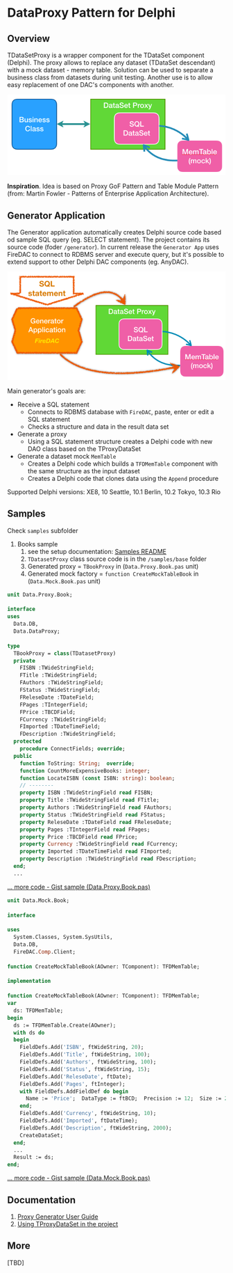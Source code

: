 ﻿# DataProxy Pattern for Delphi

## Overview

TDataSetProxy is a wrapper component for the TDataSet component (Delphi). The proxy allows to replace any dataset (TDataSet descendant) with a mock dataset - memory table. Solution can be used to separate a business class from  datasets during unit testing. Another use is to allow easy replacement of one DAC's components with another.

![](./doc/resources/datasetproxy-01.png)

**Inspiration**. Idea is based on Proxy GoF Pattern and Table Module Pattern (from: Martin Fowler - Patterns of Enterprise Application Architecture). 

## Generator Application

The Generator application automatically creates Delphi source code based od sample SQL query (eg. SELECT statement). The project contains its source code (foder `/generator`). In current release the `Generator App` uses FireDAC to connect to RDBMS server and execute query, but it's possible to extend support to other Delphi DAC components (eg. AnyDAC). 

![](./doc/resources/generator-app.png)

Main generator's goals are:
* Receive a SQL statement 
  * Connects to RDBMS database with `FireDAC`, paste, enter or edit a SQL statement
  * Checks a structure and data in the result data set
* Generate a proxy
  * Using a SQL statement structure creates a Delphi code with new DAO class based on the TProxyDataSet
* Generate a dataset mock `MemTable`
  * Creates a Delphi code which builds a `TFDMemTable` component with the same structure as the input dataset
  * Creates a Delphi code that clones data using the `Append` procedure
  
Supported Delphi versions: XE8, 10 Seattle, 10.1 Berlin, 10.2 Tokyo, 10.3 Rio

## Samples

Check `samples` subfolder

1) Books sample
    1) see the setup documentation: [Samples README](./samples/README.md)
    1) `TDatasetProxy` class source code is in the `/samples/base` folder
    1) Generated proxy = `TBookProxy` in (`Data.Proxy.Book.pas` unit)
    1) Generated mock factory = `function CreateMockTableBook` in (`Data.Mock.Book.pas` unit)

```pas
unit Data.Proxy.Book;

interface
uses
  Data.DB,
  Data.DataProxy;

type
  TBookProxy = class(TDatasetProxy)
  private
    FISBN :TWideStringField;
    FTitle :TWideStringField;
    FAuthors :TWideStringField;
    FStatus :TWideStringField;
    FReleseDate :TDateField;
    FPages :TIntegerField;
    FPrice :TBCDField;
    FCurrency :TWideStringField;
    FImported :TDateTimeField;
    FDescription :TWideStringField;
  protected
    procedure ConnectFields; override;
  public
    function ToString: String;  override;
    function CountMoreExpensiveBooks: integer;
    function LocateISBN (const ISBN: string): boolean;
    // --------
    property ISBN :TWideStringField read FISBN;
    property Title :TWideStringField read FTitle;
    property Authors :TWideStringField read FAuthors;
    property Status :TWideStringField read FStatus;
    property ReleseDate :TDateField read FReleseDate;
    property Pages :TIntegerField read FPages;
    property Price :TBCDField read FPrice;
    property Currency :TWideStringField read FCurrency;
    property Imported :TDateTimeField read FImported;
    property Description :TWideStringField read FDescription;
  end;
  ...
```
[... more code - Gist sample (Data.Proxy.Book.pas)](https://gist.github.com/bogdanpolak/b13f0c5a677c3401734918dbfa7ae755)

```pas
unit Data.Mock.Book;

interface

uses
  System.Classes, System.SysUtils,
  Data.DB,
  FireDAC.Comp.Client;

function CreateMockTableBook(AOwner: TComponent): TFDMemTable;

implementation

function CreateMockTableBook(AOwner: TComponent): TFDMemTable;
var
  ds: TFDMemTable;
begin
  ds := TFDMemTable.Create(AOwner);
  with ds do
  begin
    FieldDefs.Add('ISBN', ftWideString, 20);
    FieldDefs.Add('Title', ftWideString, 100);
    FieldDefs.Add('Authors', ftWideString, 100);
    FieldDefs.Add('Status', ftWideString, 15);
    FieldDefs.Add('ReleseDate', ftDate);
    FieldDefs.Add('Pages', ftInteger);
    with FieldDefs.AddFieldDef do begin
      Name := 'Price';  DataType := ftBCD;  Precision := 12;  Size := 2;
    end;
    FieldDefs.Add('Currency', ftWideString, 10);
    FieldDefs.Add('Imported', ftDateTime);
    FieldDefs.Add('Description', ftWideString, 2000);
    CreateDataSet;
  end;
  ...
  Result := ds;
end;
```
[... more code - Gist sample (Data.Mock.Book.pas)](https://gist.github.com/bogdanpolak/1622fcc3e4f1185fb4ead8263c9b8b31)

## Documentation

1. [Proxy Generator User Guide](doc/generator-guide.md)
1. [Using TProxyDataSet in the project](doc/using-proxydataset.md)

## More

[TBD]
